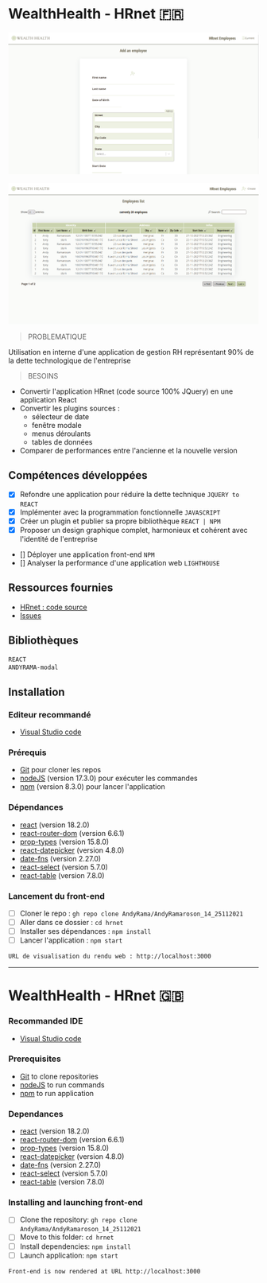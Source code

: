 # WealthHealth - HRnet 🇫🇷  

<kbd>![Add an employee](./WealthHealth_1.png)</kbd>

<kbd>![Employees List](./WealthHealth_2.png)</kbd>

> PROBLEMATIQUE

Utilisation en interne d'une application de gestion RH représentant 90% de la dette technologique de l'entreprise

> BESOINS

- Convertir l'application HRnet (code source 100% JQuery) en une application React
- Convertir les plugins sources : 
  - sélecteur de date
  - fenêtre modale
  - menus déroulants
  - tables de données
- Comparer de performances entre l'ancienne et la nouvelle version

## Compétences développées

- [x] Refondre une application pour réduire la dette technique `JQUERY to REACT`
- [x] Implémenter avec la programmation fonctionnelle `JAVASCRIPT`
- [x] Créer un plugin et publier sa propre bibliothèque `REACT | NPM`
- [x] Proposer un design graphique complet, harmonieux et cohérent avec l'identité de l'entreprise
- [] Déployer une application front-end `NPM`
- [] Analyser la performance d'une application web `LIGHTHOUSE`

## Ressources fournies

* [HRnet : code source](https://github.com/OpenClassrooms-Student-Center/P12_Front-end)
* [Issues](https://github.com/OpenClassrooms-Student-Center/P12_Front-end/issues)

## Bibliothèques

    REACT
    ANDYRAMA-modal

## Installation

### Editeur recommandé

* [Visual Studio code](https://code.visualstudio.com/)

### Prérequis

* [Git](https://git-scm.com/) pour cloner les repos
* [nodeJS](https://nodejs.org/fr/) (version 17.3.0) pour exécuter les commandes
* [npm](https://www.npmjs.com/) (version 8.3.0) pour lancer l'application

### Dépendances

*  [react](https://fr.reactjs.org/docs/getting-started.html) (version 18.2.0)
*  [react-router-dom](https://reactrouter.com/web/guides/quick-start) (version 6.6.1)
*  [prop-types](https://fr.reactjs.org/docs/typechecking-with-proptypes.html) (version 15.8.0)
*  [react-datepicker](https://reactdatepicker.com/) (version 4.8.0)
*  [date-fns](https://date-fns.org/docs/Getting-Started) (version 2.27.0)
*  [react-select](https://react-select.com/home#getting-started) (version 5.7.0)
*  [react-table](https://react-table.tanstack.com/docs/installation) (version 7.8.0)

### Lancement du front-end

- [ ] Cloner le repo : `gh repo clone AndyRama/AndyRamaroson_14_25112021`
- [ ] Aller dans ce dossier : `cd hrnet`
- [ ] Installer ses dépendances : `npm install`
- [ ] Lancer l'application : `npm start`

```bash
URL de visualisation du rendu web : http://localhost:3000
```

___

# WealthHealth - HRnet 🇬🇧

### Recommanded IDE

* [Visual Studio code](https://code.visualstudio.com/)

### Prerequisites

* [Git](https://git-scm.com/) to clone repositories
* [nodeJS](https://nodejs.org/fr/) to run commands
* [npm](https://www.npmjs.com/) to run application

### Dependances

*  [react](https://fr.reactjs.org/docs/getting-started.html) (version 18.2.0)
*  [react-router-dom](https://reactrouter.com/web/guides/quick-start) (version 6.6.1)
*  [prop-types](https://fr.reactjs.org/docs/typechecking-with-proptypes.html) (version 15.8.0)
*  [react-datepicker](https://reactdatepicker.com/) (version 4.8.0)
*  [date-fns](https://date-fns.org/docs/Getting-Started) (version 2.27.0)
*  [react-select](https://react-select.com/home#getting-started) (version 5.7.0)
*  [react-table](https://react-table.tanstack.com/docs/installation) (version 7.8.0)

### Installing and launching front-end

- [ ] Clone the repository: `gh repo clone AndyRama/AndyRamaroson_14_25112021`
- [ ] Move to this folder: `cd hrnet`
- [ ] Install dependencies: `npm install`
- [ ] Launch application: `npm start`

```bash
Front-end is now rendered at URL http://localhost:3000
```